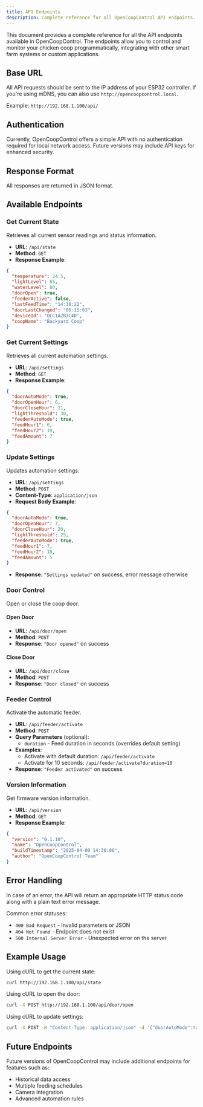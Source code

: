 ```yaml
---
title: API Endpoints
description: Complete reference for all OpenCoopControl API endpoints.
---
```


This document provides a complete reference for all the API endpoints available in OpenCoopControl. The endpoints allow you to control and monitor your chicken coop programmatically, integrating with other smart farm systems or custom applications.

## Base URL

All API requests should be sent to the IP address of your ESP32 controller. If you're using mDNS, you can also use `http://opencoopcontrol.local`.

Example: `http://192.168.1.100/api/`

## Authentication

Currently, OpenCoopControl offers a simple API with no authentication required for local network access. Future versions may include API keys for enhanced security.

## Response Format

All responses are returned in JSON format.

## Available Endpoints

### Get Current State

Retrieves all current sensor readings and status information.

- **URL**: `/api/state`
- **Method**: `GET`
- **Response Example**:

```json
{
  "temperature": 24.5,
  "lightLevel": 65,
  "waterLevel": 80,
  "doorOpen": true,
  "feederActive": false,
  "lastFeedTime": "14:30:22",
  "doorLastChanged": "06:15:03",
  "deviceId": "OCC1A2B3C4D",
  "coopName": "Backyard Coop"
}
```

### Get Current Settings

Retrieves all current automation settings.

- **URL**: `/api/settings`
- **Method**: `GET`
- **Response Example**:

```json
{
  "doorAutoMode": true,
  "doorOpenHour": 6,
  "doorCloseHour": 21,
  "lightThreshold": 30,
  "feederAutoMode": true,
  "feedHour1": 6,
  "feedHour2": 19,
  "feedAmount": 7
}
```

### Update Settings

Updates automation settings.

- **URL**: `/api/settings`
- **Method**: `POST`
- **Content-Type**: `application/json`
- **Request Body Example**:

```json
{
  "doorAutoMode": true,
  "doorOpenHour": 7,
  "doorCloseHour": 20,
  "lightThreshold": 25,
  "feederAutoMode": true,
  "feedHour1": 7,
  "feedHour2": 18,
  "feedAmount": 5
}
```

- **Response**: `"Settings updated"` on success, error message otherwise

### Door Control

Open or close the coop door.

#### Open Door

- **URL**: `/api/door/open`
- **Method**: `POST`
- **Response**: `"Door opened"` on success

#### Close Door

- **URL**: `/api/door/close`
- **Method**: `POST`
- **Response**: `"Door closed"` on success

### Feeder Control

Activate the automatic feeder.

- **URL**: `/api/feeder/activate`
- **Method**: `POST`
- **Query Parameters** (optional):
  - `duration` - Feed duration in seconds (overrides default setting)
- **Examples**:
  - Activate with default duration: `/api/feeder/activate`
  - Activate for 10 seconds: `/api/feeder/activate?duration=10`
- **Response**: `"Feeder activated"` on success

### Version Information

Get firmware version information.

- **URL**: `/api/version`
- **Method**: `GET`
- **Response Example**:

```json
{
  "version": "0.1.10",
  "name": "OpenCoopControl",
  "buildTimestamp": "2025-04-09 14:30:00",
  "author": "OpenCoopControl Team"
}
```

## Error Handling

In case of an error, the API will return an appropriate HTTP status code along with a plain text error message.

Common error statuses:

- `400 Bad Request` - Invalid parameters or JSON
- `404 Not Found` - Endpoint does not exist
- `500 Internal Server Error` - Unexpected error on the server

## Example Usage

Using cURL to get the current state:

```bash
curl http://192.168.1.100/api/state
```

Using cURL to open the door:

```bash
curl -X POST http://192.168.1.100/api/door/open
```

Using cURL to update settings:

```bash
curl -X POST -H "Content-Type: application/json" -d '{"doorAutoMode":true,"doorOpenHour":7,"doorCloseHour":20}' http://192.168.1.100/api/settings
```

## Future Endpoints

Future versions of OpenCoopControl may include additional endpoints for features such as:

- Historical data access
- Multiple feeding schedules
- Camera integration
- Advanced automation rules
